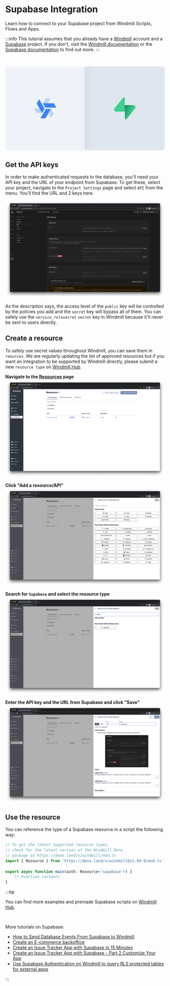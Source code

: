 # Supabase Integration

Learn how to connect to your Supabase project from Windmill Scripts, Flows and Apps.

:::info
This tutorial assumes that you already have a
[Windmill](https://app.windmill.dev) account and a
[Supabase](https://supabase.com) project. If you don't, visit the
[Windmill documentation](https://docs.windmill.dev/docs/intro) or the
[Supabase documentation](https://supabase.com/docs) to find out more.
:::


<br/>

![Integrattion between Supabase and Windmill](../assets/integrations/sb-0-header.png 'Connect a Supabase project with Windmill')

## Get the API keys

In order to make authenticated requests to the database, you'll need your API
key and the URL of your endpoint from Supabase. To get these, select your
project, navigate to the `Project Settings` page and select `API` from the menu.
You'll find the URL and 2 keys here.

![API settings](../assets/integrations/sb-1-1-settings.png)

As the description says, the access level of the `public` key will be controlled
by the policies you add and the `secret` key will bypass all of them. You can
safely use the `service_rolesecret` `secret` key in Windmill because it'll never be sent to users
directly.

## Create a resource

To safely use secret values throughout Windmill, you can save them in
`reources`. We are regularly updating the list of approved resources but if you
want an integration to be supported by Windmill directly, please submit a new
`resource type` on [Windmill Hub](https://hub.windmill.dev/resources).

**Navigate to the [Resources](https://app.windmill.dev/resources) page**
![Resources page](../assets/integrations/sb-2-1-resources.png)

**Click "Add a resource/API"** ![Resource selector](../assets/integrations/sb-2-2-drawer.png)

**Search for `Supabase` and select the resource type**
![Resource selector](../assets/integrations/sb-2-3-search.png)

**Enter the API key and the URL from Supabase and click "Save"**
![Resource selector](../assets/integrations/sb-2-4-resource.png)

## Use the resource

You can reference the type of a Supabase resource in a script the following way:

```ts
// To get the latest supported resource types,
// check for the latest version of the Windmill Deno
// package at https://deno.land/x/windmill/mod.ts
import { Resource } from 'https://deno.land/x/windmill@v1.89.0/mod.ts';

export async function main(auth: Resource<'supabase'>) {
	// Function contents
}
```

:::tip

You can find more examples and premade Supabase scripts on [Windmill Hub](https://hub.windmill.dev/integrations/supabase).

<br/>

More tutorials on Supabase:
- [How to Send Database Events From Supabase to Windmill](https://docs.windmill.dev/blog/database-events-from-supabase-to-windmill)
- [Create an E-commerce backoffice](../apps/7_app_e-commerce.md)
- [Create an Issue Tracker App with Supabase in 15 Minutes](https://docs.windmill.dev/blog/create-issue-tracker-in-15-minutes)
- [Create an Issue Tracker App with Supabase - Part 2 Customize Your App](https://docs.windmill.dev/blog/create-issue-tracker-part-2)
- [Use Supabase Authentication on Windmill to query RLS protected tables for external apps](https://docs.windmill.dev/blog/supabase-authentication-and-rls-protected-tables-on-windmill)

:::
